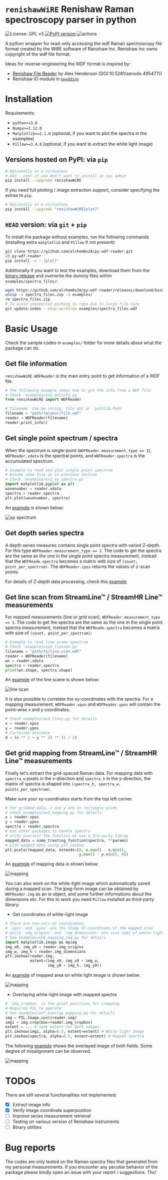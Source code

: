 # `renishawWiRE` Renishaw Raman spectroscopy parser in python
![License: GPL v3](https://img.shields.io/badge/License-GPLv3-blue.svg)
[![PyPI version](https://badge.fury.io/py/renishawWiRE.svg)](https://badge.fury.io/py/renishawWiRE)
![actions](https://github.com/alchem0x2A/py-wdf-reader/workflows/Python%20package/badge.svg)


A python wrapper for read-only accessing the wdf Raman spectroscopy file format created
by the WiRE software of Ranishaw Inc.  Renishaw Inc owns copyright of
the wdf file format.

Ideas for reverse-engineering the WDF format is inspired by:

- [Renishaw File Reader](https://zenodo.org/record/495477#.XsZs3y17FBw) by Alex Henderson (DOI:10.5281/zenodo.495477))
- Renishaw IO module in [`Gwyddion`](http://gwyddion.net/module-list-nocss.en.php)

# Installation

Requirements:

- `python>=3.6`
- `Numpy>=1.12.0`
- `Matplotlib>=2.1.0` (optional, if you want to plot the spectra in the examples)
- `Pillow>=3.4.0` (optional, if you want to extract the white light image)

## Versions hosted on PyPI: via `pip`

```bash
# Optionally on a virtualenv
# Add --user if you don't want to install as sys admin
pip install --upgrade renishawWiRE
```

If you need full plotting / image extraction support, consider
specifying the extras to `pip`.
```bash
# Optionally on a virtualenv
pip install --upgrade "renishawWiRE[plot]"
```

## `HEAD` version: via `git` + `pip`

To install the package without examples, run the following commands
(installing extra `matplotlib` and `Pillow` if not present):

```bash
git clone https://github.com/alchem0x2A/py-wdf-reader.git
cd py-wdf-reader
pip install -e ".[plot]"
```

Additionally if you want to test the examples, download them from the
[binary
release](https://github.com/alchem0x2A/py-wdf-reader/releases/download/binary/spectra_files.zip)
and overwrite the dummy files within `examples/spectra_files/`:
```bash
wget https://github.com/alchem0x2A/py-wdf-reader/releases/download/binary/spectra_files.zip 
unzip -o spectra_files.zip -d examples/ 
rm spectra_files.zip
# To avoid unexpected pushing to repo due to large file size
git update-index --skip-worktree examples/spectra_files.wdf
```

# Basic Usage

Check the sample codes in `examples/` folder for more details about
what the package can do.

## Get file information

`renishawWiRE.WDFReader` is the main entry point to get information of a WDF file.

```python
# The following example shows how to get the info from a WDF file
# Check `examples/ex1_getinfo.py`
from renishawWiRE import WDFReader

#`filename` can be string, file obj or `pathlib.Path`
filename = "path/to/your/file.wdf"
reader = WDFReader(filename)
reader.print_info()
```

## Get single point spectrum / spectra

When the spectrum is single-point (`WDFReader.measurement_type == 1`),
`WDFReader.xdata` is the spectral points, and `WDFReader.spectra` is
the accumulated spectrum.

```python
# Example to read and plot single point spectrum
# Assume same file as in previous section
# Check `examples/ex2_sp_spectra.py`
import matplotlib.pyplot as plt
wavenumber = reader.xdata
spectra = reader.spectra
plt.plot(wavenumber, spectra)
```

An [example](examples/ex2_sp_spectra.py) is shown below:

![sp spectrum](examples/img/sp_spectra.png)

## Get depth series spectra

A depth series measures contains single point spectra with varied
Z-depth. For this type `WDFReader.measurement_type == 2`. The code to
get the spectra are the same as the one in the single point spectra
measurement, instead that the `WDFReade.spectra` becomes a matrix with
size of `(count, point_per_spectrum)`. The `WDFReader.zpos` returns
the values of z-scan points.

For details of Z-depth data processing, check this
[example](examples/ex8_depth.py)








## Get line scan from StreamLine™ / StreamHR Line™ measurements

For mapped measurements (line or grid scan),
`WDFReader.measurement_type == 3`.  The code to get the spectra are
the same as the one in the single point spectra measurement, instead
that the `WDFReade.spectra` becomes a matrix with size of `(count, point_per_spectrum)`:

```python
# Example to read line scane spectrum
# Check `examples/ex3_linscan.py`
filename = "path/to/line-scan.wdf"
reader = WDFReader(filename)
wn = reader.xdata
spectra = reader.spectra
print(wn.shape, spectra.shape)
```

An [example](examples/ex3_linscan.py) of the line scane is shown below:

![line scan](examples/img/linscan.png)

It is also possible to correlate the xy-coordinates with the
spectra. For a mapping measurement, `WDFReader.xpos` and
`WDFReader.ypos` will contain the point-wise x and y coordinates.

```python
# Check examples/ex4_linxy.py for details
x = reader.xpos
y = reader.ypos
# Cartesian distance
d = (x ** 2 + y ** 2) ** (1 / 2)
```


## Get grid mapping from StreamLine™ / StreamHR Line™ measurements

Finally let's extract the grid-spaced Raman data. For mapping data
with `spectra_w` pixels in the x-direction and `spectra_h` in the
y-direction, the matrix of spectra is shaped into `(spectra_h,
spectra_w, points_per_spectrum)`.

Make sure your xy-coordinates starts from the top left corner.

```python
# For gridded data, x and y are on rectangle grids
# check examples/ex5_mapping.py for details
x = reader.xpos
y = reader.ypos
spectra = reader.spectra
# Use other packages to handle spectra
# write yourself the function or use a 3rd-party libray
mapped_data = some_treating_function(spectra, **params)
# plot mapped data using plt.imshow
plt.pcolor(mapped_data, extends=[0, x.max() - x.min(),
                                 y.max() - y.min(), 0])
```
An [example](examples/ex5_mapping.py) of mapping data is shown below:

![mapping](examples/img/mapping.png)

You can also work on the white-light image which automatically saved
during a mapped scan. The jpeg-form image can be obtained by
`WDFReader.img` as an io object, and some further informations about
the dimensions etc. For this to work you need `Pillow` installed as third-party
library:

- Get coordinates of white-light image

```python
# There are two-sets of coordinates.
# `xpos` and `ypos` are the Stage XY-coordinate of the mapped area
# while `img_origins` and `img_dimensions` are size (μm) of white-light image
# See examples/ex6_mapping_img.py for details
import matplotlib.image as mpimg
img_x0, img_y0 = reader.img_origins
img_w, img_h = reader.img_dimensions
plt.imshow(reader.img, 
           extent=(img_x0, img_x0 + img_w,
                   img_y0 + img_h, img_y0))
```
An [example](examples/ex6_mapping_img.py) of mapped area on white light image is shown below:

![mapping](examples/img/map-optical.png)

- Overlaying white-light image with mapped spectra

```python
# `img_cropbox` is the pixel positions for cropping
# Requires PIL to operate
# See examples/ex7_overlay_mapping.py for details
img = PIL.Image.open(reader.img)
img1 = img.crop(box=reader.img_cropbox)
extent = ... # Same extent for both images
plt.imshow(img1, alpha=0.5, extent=extent) # White light image 
plt.imshow(spectra, alpha=0.5, extent=extent) # Mapped spectra
```

The following [example](examples/ex7_overlay_mapping.py) shows the
overlayed image of both fields. Some degree of misalignment can be
observed.

![mapping](examples/img/map-overlay.png)




# TODOs

There are still several functionalities not implemented:

- [x] Extract image info
- [x] Verify image coordinate superposition
- [ ] Improve series measurement retrieval
- [ ] Testing on various version of Renishaw instruments
- [ ] Binary utilities

# Bug reports

The codes are only tested on the Raman spectra files that generated
from my personal measurements. If you encounter any peculiar behavior
of the package please kindly open an issue with your report /
suggestions. Thx!

